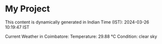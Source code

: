 # My Project

This content is dynamically generated in Indian Time (IST): 2024-03-26 10:19:47 IST


Current Weather in Coimbatore:
Temperature: 29.88 °C
Condition: clear sky
